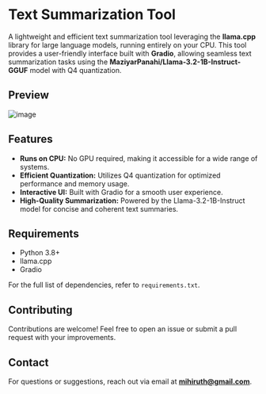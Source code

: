 # Text Summarization Tool

A lightweight and efficient text summarization tool leveraging the **llama.cpp** library for large language models, running entirely on your CPU. This tool provides a user-friendly interface built with **Gradio**, allowing seamless text summarization tasks using the **MaziyarPanahi/Llama-3.2-1B-Instruct-GGUF** model with Q4 quantization.

## Preview 
![image](https://github.com/user-attachments/assets/a8b52e55-beb7-4e45-af25-d0c64881a5f6)

## Features
- **Runs on CPU:** No GPU required, making it accessible for a wide range of systems.
- **Efficient Quantization:** Utilizes Q4 quantization for optimized performance and memory usage.
- **Interactive UI:** Built with Gradio for a smooth user experience.
- **High-Quality Summarization:** Powered by the Llama-3.2-1B-Instruct model for concise and coherent text summaries.

## Requirements
- Python 3.8+
- llama.cpp
- Gradio

For the full list of dependencies, refer to `requirements.txt`.

## Contributing
Contributions are welcome! Feel free to open an issue or submit a pull request with your improvements.

## Contact
For questions or suggestions, reach out via email at **mihiruth@gmail.com**.
